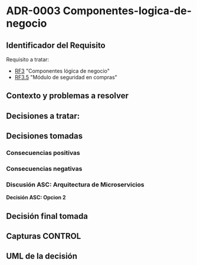 # ADR-0003 Componentes-logica-de-negocio

## Identificador del Requisito

Requisito a tratar: 
* [RF3](../Requisitos/rf3.md) "Componentes lógica de negocio"
* [RF3.5](../Requisitos/rf3.5.md) "Módulo de seguridad en compras"


## Contexto y problemas a resolver



## Decisiones a tratar:





## Decisiones tomadas



### Consecuencias positivas <!-- optional -->



### Consecuencias negativas <!-- optional -->


### Discusión ASC: Arquitectura de Microservicios

**Decisión ASC: Opcion 2**

## Decisión final tomada



## Capturas CONTROL 


## UML de la decisión






